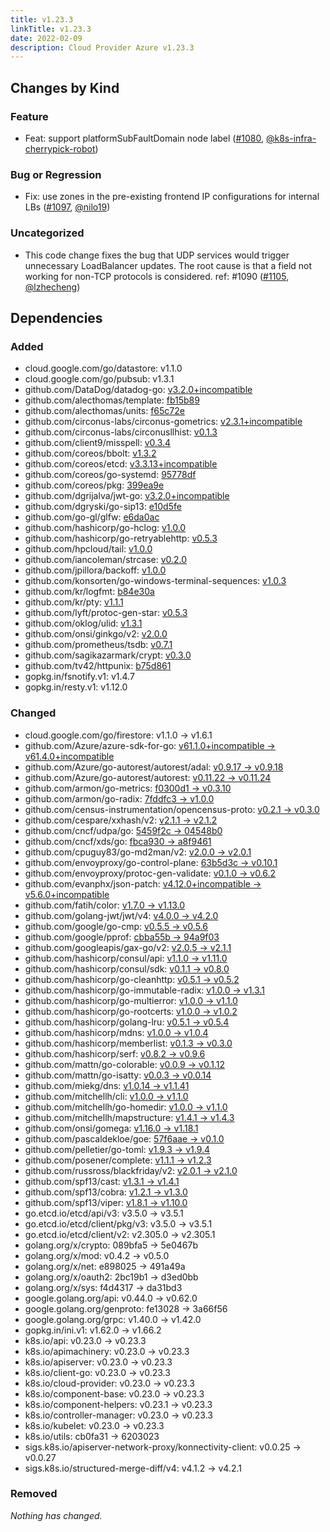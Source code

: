 ```yaml
---
title: v1.23.3
linkTitle: v1.23.3
date: 2022-02-09
description: Cloud Provider Azure v1.23.3
---
```



## Changes by Kind

### Feature

- Feat: support platformSubFaultDomain node label ([#1080](https://github.com/kubernetes-sigs/cloud-provider-azure/pull/1080), [@k8s-infra-cherrypick-robot](https://github.com/k8s-infra-cherrypick-robot))

### Bug or Regression

- Fix: use zones in the pre-existing frontend IP configurations for internal LBs ([#1097](https://github.com/kubernetes-sigs/cloud-provider-azure/pull/1097), [@nilo19](https://github.com/nilo19))

### Uncategorized

- This code change fixes the bug that UDP services would trigger unnecessary LoadBalancer updates. The root cause is that a field not working for non-TCP protocols is considered.
  ref: #1090 ([#1105](https://github.com/kubernetes-sigs/cloud-provider-azure/pull/1105), [@lzhecheng](https://github.com/lzhecheng))

## Dependencies

### Added
- cloud.google.com/go/datastore: v1.1.0
- cloud.google.com/go/pubsub: v1.3.1
- github.com/DataDog/datadog-go: [v3.2.0+incompatible](https://github.com/DataDog/datadog-go/tree/v3.2.0)
- github.com/alecthomas/template: [fb15b89](https://github.com/alecthomas/template/tree/fb15b89)
- github.com/alecthomas/units: [f65c72e](https://github.com/alecthomas/units/tree/f65c72e)
- github.com/circonus-labs/circonus-gometrics: [v2.3.1+incompatible](https://github.com/circonus-labs/circonus-gometrics/tree/v2.3.1)
- github.com/circonus-labs/circonusllhist: [v0.1.3](https://github.com/circonus-labs/circonusllhist/tree/v0.1.3)
- github.com/client9/misspell: [v0.3.4](https://github.com/client9/misspell/tree/v0.3.4)
- github.com/coreos/bbolt: [v1.3.2](https://github.com/coreos/bbolt/tree/v1.3.2)
- github.com/coreos/etcd: [v3.3.13+incompatible](https://github.com/coreos/etcd/tree/v3.3.13)
- github.com/coreos/go-systemd: [95778df](https://github.com/coreos/go-systemd/tree/95778df)
- github.com/coreos/pkg: [399ea9e](https://github.com/coreos/pkg/tree/399ea9e)
- github.com/dgrijalva/jwt-go: [v3.2.0+incompatible](https://github.com/dgrijalva/jwt-go/tree/v3.2.0)
- github.com/dgryski/go-sip13: [e10d5fe](https://github.com/dgryski/go-sip13/tree/e10d5fe)
- github.com/go-gl/glfw: [e6da0ac](https://github.com/go-gl/glfw/tree/e6da0ac)
- github.com/hashicorp/go-hclog: [v1.0.0](https://github.com/hashicorp/go-hclog/tree/v1.0.0)
- github.com/hashicorp/go-retryablehttp: [v0.5.3](https://github.com/hashicorp/go-retryablehttp/tree/v0.5.3)
- github.com/hpcloud/tail: [v1.0.0](https://github.com/hpcloud/tail/tree/v1.0.0)
- github.com/iancoleman/strcase: [v0.2.0](https://github.com/iancoleman/strcase/tree/v0.2.0)
- github.com/jpillora/backoff: [v1.0.0](https://github.com/jpillora/backoff/tree/v1.0.0)
- github.com/konsorten/go-windows-terminal-sequences: [v1.0.3](https://github.com/konsorten/go-windows-terminal-sequences/tree/v1.0.3)
- github.com/kr/logfmt: [b84e30a](https://github.com/kr/logfmt/tree/b84e30a)
- github.com/kr/pty: [v1.1.1](https://github.com/kr/pty/tree/v1.1.1)
- github.com/lyft/protoc-gen-star: [v0.5.3](https://github.com/lyft/protoc-gen-star/tree/v0.5.3)
- github.com/oklog/ulid: [v1.3.1](https://github.com/oklog/ulid/tree/v1.3.1)
- github.com/onsi/ginkgo/v2: [v2.0.0](https://github.com/onsi/ginkgo/v2/tree/v2.0.0)
- github.com/prometheus/tsdb: [v0.7.1](https://github.com/prometheus/tsdb/tree/v0.7.1)
- github.com/sagikazarmark/crypt: [v0.3.0](https://github.com/sagikazarmark/crypt/tree/v0.3.0)
- github.com/tv42/httpunix: [b75d861](https://github.com/tv42/httpunix/tree/b75d861)
- gopkg.in/fsnotify.v1: v1.4.7
- gopkg.in/resty.v1: v1.12.0

### Changed
- cloud.google.com/go/firestore: v1.1.0 → v1.6.1
- github.com/Azure/azure-sdk-for-go: [v61.1.0+incompatible → v61.4.0+incompatible](https://github.com/Azure/azure-sdk-for-go/compare/v61.1.0...v61.4.0)
- github.com/Azure/go-autorest/autorest/adal: [v0.9.17 → v0.9.18](https://github.com/Azure/go-autorest/autorest/adal/compare/v0.9.17...v0.9.18)
- github.com/Azure/go-autorest/autorest: [v0.11.22 → v0.11.24](https://github.com/Azure/go-autorest/autorest/compare/v0.11.22...v0.11.24)
- github.com/armon/go-metrics: [f0300d1 → v0.3.10](https://github.com/armon/go-metrics/compare/f0300d1...v0.3.10)
- github.com/armon/go-radix: [7fddfc3 → v1.0.0](https://github.com/armon/go-radix/compare/7fddfc3...v1.0.0)
- github.com/census-instrumentation/opencensus-proto: [v0.2.1 → v0.3.0](https://github.com/census-instrumentation/opencensus-proto/compare/v0.2.1...v0.3.0)
- github.com/cespare/xxhash/v2: [v2.1.1 → v2.1.2](https://github.com/cespare/xxhash/v2/compare/v2.1.1...v2.1.2)
- github.com/cncf/udpa/go: [5459f2c → 04548b0](https://github.com/cncf/udpa/go/compare/5459f2c...04548b0)
- github.com/cncf/xds/go: [fbca930 → a8f9461](https://github.com/cncf/xds/go/compare/fbca930...a8f9461)
- github.com/cpuguy83/go-md2man/v2: [v2.0.0 → v2.0.1](https://github.com/cpuguy83/go-md2man/v2/compare/v2.0.0...v2.0.1)
- github.com/envoyproxy/go-control-plane: [63b5d3c → v0.10.1](https://github.com/envoyproxy/go-control-plane/compare/63b5d3c...v0.10.1)
- github.com/envoyproxy/protoc-gen-validate: [v0.1.0 → v0.6.2](https://github.com/envoyproxy/protoc-gen-validate/compare/v0.1.0...v0.6.2)
- github.com/evanphx/json-patch: [v4.12.0+incompatible → v5.6.0+incompatible](https://github.com/evanphx/json-patch/compare/v4.12.0...v5.6.0)
- github.com/fatih/color: [v1.7.0 → v1.13.0](https://github.com/fatih/color/compare/v1.7.0...v1.13.0)
- github.com/golang-jwt/jwt/v4: [v4.0.0 → v4.2.0](https://github.com/golang-jwt/jwt/v4/compare/v4.0.0...v4.2.0)
- github.com/google/go-cmp: [v0.5.5 → v0.5.6](https://github.com/google/go-cmp/compare/v0.5.5...v0.5.6)
- github.com/google/pprof: [cbba55b → 94a9f03](https://github.com/google/pprof/compare/cbba55b...94a9f03)
- github.com/googleapis/gax-go/v2: [v2.0.5 → v2.1.1](https://github.com/googleapis/gax-go/v2/compare/v2.0.5...v2.1.1)
- github.com/hashicorp/consul/api: [v1.1.0 → v1.11.0](https://github.com/hashicorp/consul/api/compare/v1.1.0...v1.11.0)
- github.com/hashicorp/consul/sdk: [v0.1.1 → v0.8.0](https://github.com/hashicorp/consul/sdk/compare/v0.1.1...v0.8.0)
- github.com/hashicorp/go-cleanhttp: [v0.5.1 → v0.5.2](https://github.com/hashicorp/go-cleanhttp/compare/v0.5.1...v0.5.2)
- github.com/hashicorp/go-immutable-radix: [v1.0.0 → v1.3.1](https://github.com/hashicorp/go-immutable-radix/compare/v1.0.0...v1.3.1)
- github.com/hashicorp/go-multierror: [v1.0.0 → v1.1.0](https://github.com/hashicorp/go-multierror/compare/v1.0.0...v1.1.0)
- github.com/hashicorp/go-rootcerts: [v1.0.0 → v1.0.2](https://github.com/hashicorp/go-rootcerts/compare/v1.0.0...v1.0.2)
- github.com/hashicorp/golang-lru: [v0.5.1 → v0.5.4](https://github.com/hashicorp/golang-lru/compare/v0.5.1...v0.5.4)
- github.com/hashicorp/mdns: [v1.0.0 → v1.0.4](https://github.com/hashicorp/mdns/compare/v1.0.0...v1.0.4)
- github.com/hashicorp/memberlist: [v0.1.3 → v0.3.0](https://github.com/hashicorp/memberlist/compare/v0.1.3...v0.3.0)
- github.com/hashicorp/serf: [v0.8.2 → v0.9.6](https://github.com/hashicorp/serf/compare/v0.8.2...v0.9.6)
- github.com/mattn/go-colorable: [v0.0.9 → v0.1.12](https://github.com/mattn/go-colorable/compare/v0.0.9...v0.1.12)
- github.com/mattn/go-isatty: [v0.0.3 → v0.0.14](https://github.com/mattn/go-isatty/compare/v0.0.3...v0.0.14)
- github.com/miekg/dns: [v1.0.14 → v1.1.41](https://github.com/miekg/dns/compare/v1.0.14...v1.1.41)
- github.com/mitchellh/cli: [v1.0.0 → v1.1.0](https://github.com/mitchellh/cli/compare/v1.0.0...v1.1.0)
- github.com/mitchellh/go-homedir: [v1.0.0 → v1.1.0](https://github.com/mitchellh/go-homedir/compare/v1.0.0...v1.1.0)
- github.com/mitchellh/mapstructure: [v1.4.1 → v1.4.3](https://github.com/mitchellh/mapstructure/compare/v1.4.1...v1.4.3)
- github.com/onsi/gomega: [v1.16.0 → v1.18.1](https://github.com/onsi/gomega/compare/v1.16.0...v1.18.1)
- github.com/pascaldekloe/goe: [57f6aae → v0.1.0](https://github.com/pascaldekloe/goe/compare/57f6aae...v0.1.0)
- github.com/pelletier/go-toml: [v1.9.3 → v1.9.4](https://github.com/pelletier/go-toml/compare/v1.9.3...v1.9.4)
- github.com/posener/complete: [v1.1.1 → v1.2.3](https://github.com/posener/complete/compare/v1.1.1...v1.2.3)
- github.com/russross/blackfriday/v2: [v2.0.1 → v2.1.0](https://github.com/russross/blackfriday/v2/compare/v2.0.1...v2.1.0)
- github.com/spf13/cast: [v1.3.1 → v1.4.1](https://github.com/spf13/cast/compare/v1.3.1...v1.4.1)
- github.com/spf13/cobra: [v1.2.1 → v1.3.0](https://github.com/spf13/cobra/compare/v1.2.1...v1.3.0)
- github.com/spf13/viper: [v1.8.1 → v1.10.0](https://github.com/spf13/viper/compare/v1.8.1...v1.10.0)
- go.etcd.io/etcd/api/v3: v3.5.0 → v3.5.1
- go.etcd.io/etcd/client/pkg/v3: v3.5.0 → v3.5.1
- go.etcd.io/etcd/client/v2: v2.305.0 → v2.305.1
- golang.org/x/crypto: 089bfa5 → 5e0467b
- golang.org/x/mod: v0.4.2 → v0.5.0
- golang.org/x/net: e898025 → 491a49a
- golang.org/x/oauth2: 2bc19b1 → d3ed0bb
- golang.org/x/sys: f4d4317 → da31bd3
- google.golang.org/api: v0.44.0 → v0.62.0
- google.golang.org/genproto: fe13028 → 3a66f56
- google.golang.org/grpc: v1.40.0 → v1.42.0
- gopkg.in/ini.v1: v1.62.0 → v1.66.2
- k8s.io/api: v0.23.0 → v0.23.3
- k8s.io/apimachinery: v0.23.0 → v0.23.3
- k8s.io/apiserver: v0.23.0 → v0.23.3
- k8s.io/client-go: v0.23.0 → v0.23.3
- k8s.io/cloud-provider: v0.23.0 → v0.23.3
- k8s.io/component-base: v0.23.0 → v0.23.3
- k8s.io/component-helpers: v0.23.1 → v0.23.3
- k8s.io/controller-manager: v0.23.0 → v0.23.3
- k8s.io/kubelet: v0.23.0 → v0.23.3
- k8s.io/utils: cb0fa31 → 6203023
- sigs.k8s.io/apiserver-network-proxy/konnectivity-client: v0.0.25 → v0.0.27
- sigs.k8s.io/structured-merge-diff/v4: v4.1.2 → v4.2.1

### Removed
_Nothing has changed._
